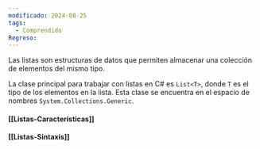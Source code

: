 ```yaml
---
modificado: 2024-08-25
tags:
  - Comprendido
Regreso:
---
```

Las listas  son estructuras de datos que permiten almacenar una colección de elementos del mismo tipo.

La clase principal para trabajar con listas en C# es `List<T>`, donde `T` es el tipo de los elementos en la lista. Esta clase se encuentra en el espacio de nombres `System.Collections.Generic`.


#### [[Listas-Características]]
#### [[Listas-Sintaxis]]